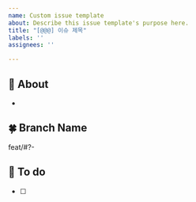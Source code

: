 ```yaml
---
name: Custom issue template
about: Describe this issue template's purpose here.
title: "[@@@] 이슈 제목"
labels: ''
assignees: ''

---
```


## 🍏 About
*

## 🍀 Branch Name
feat/#?-

## 🌱 To do
- [ ]
